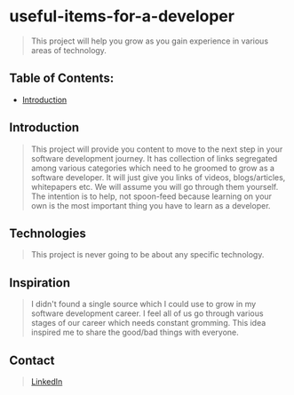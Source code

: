 
# useful-items-for-a-developer
> This project will help you grow as you gain experience in various areas of technology.

## Table of Contents: 
* [Introduction](#introduction)

## Introduction
> This project will provide you content to move to the next step in your software development journey. It has collection of links segregated among various categories which need to he groomed to grow as a software developer. It will just give you links of videos, blogs/articles, whitepapers etc. We will assume you will go through them yourself. The intention is to help, not spoon-feed because learning on your own is the most important thing you have to learn as a developer. 

## Technologies
> This project is never going to be about any specific technology. 

## Inspiration
> I didn't found a single source which I could use to grow in my software development career. I feel all of us go through various stages of our career which needs constant gromming. This idea inspired me to share the good/bad things with everyone. 

## Contact
> [LinkedIn](https://www.linkedin.com/in/anujpradhaan/)